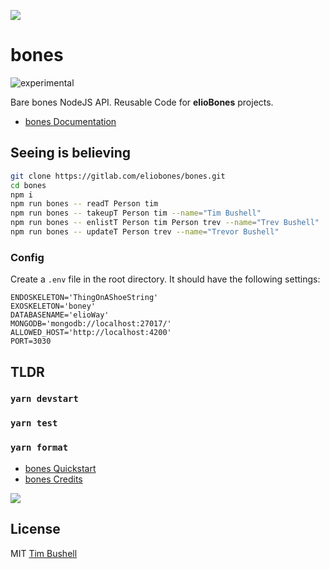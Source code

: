 ![](https://elioway.gitlab.io/eliobones/elio-bones-logo.png)

# bones

![experimental](https://elioway.gitlab.io/eliosin/icon/devops/experimental/favicon.ico "experimental")

Bare bones NodeJS API. Reusable Code for **elioBones** projects.

- [bones Documentation](https://elioway.gitlab.io/eliobones/bones)

## Seeing is believing

```bash
git clone https://gitlab.com/eliobones/bones.git
cd bones
npm i
npm run bones -- readT Person tim
npm run bones -- takeupT Person tim --name="Tim Bushell"
npm run bones -- enlistT Person tim Person trev --name="Trev Bushell"
npm run bones -- updateT Person trev --name="Trevor Bushell"
```

### Config

Create a `.env` file in the root directory. It should have the following settings:

```
ENDOSKELETON='ThingOnAShoeString'
EXOSKELETON='boney'
DATABASENAME='elioWay'
MONGODB='mongodb://localhost:27017/'
ALLOWED_HOST='http://localhost:4200'
PORT=3030
```

## TLDR

### `yarn devstart`

### `yarn test`

### `yarn format`

- [bones Quickstart](https://elioway.gitlab.io/eliobones/bones/quickstart.html)
- [bones Credits](https://elioway.gitlab.io/eliobones/bones/credits.html)

![](https://elioway.gitlab.io/eliobones/apple-touch-icon.png)

## License

MIT [Tim Bushell](mailto:tcbushell@gmail.com)
